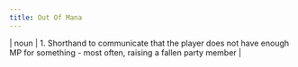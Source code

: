 ```yaml
---
title: Out Of Mana
---
```

| noun | 1.  	Shorthand to communicate that the player does not have enough MP for something - most often, raising a fallen party member	|